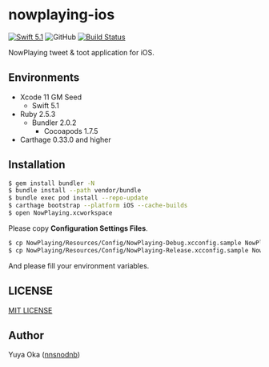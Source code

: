 # nowplaying-ios

[![Swift 5.1](https://img.shields.io/badge/language-Swift5.1-orange.svg)](https://developer.apple.com/swift)
![GitHub](https://img.shields.io/github/license/nnsnodnb/nowplaying-ios.svg)
[![Build Status](https://app.bitrise.io/app/8eca75fbd7da8604/status.svg?token=yseu5iRESgLabX5CHEjvWg&branch=deploygate)](https://app.bitrise.io/app/8eca75fbd7da8604)

NowPlaying tweet & toot application for iOS.

## Environments

- Xcode 11 GM Seed
  - Swift 5.1
- Ruby 2.5.3
  - Bundler 2.0.2
    - Cocoapods 1.7.5
- Carthage 0.33.0 and higher

## Installation

```bash
$ gem install bundler -N
$ bundle install --path vendor/bundle
$ bundle exec pod install --repo-update
$ carthage bootstrap --platform iOS --cache-builds
$ open NowPlaying.xcworkspace
```

Please copy **Configuration Settings Files**.

```bash
$ cp NowPlaying/Resources/Config/NowPlaying-Debug.xcconfig.sample NowPlaying/Resources/Config/NowPlaying-Debug.xcconfig
$ cp NowPlaying/Resources/Config/NowPlaying-Release.xcconfig.sample NowPlaying/Resources/Config/NowPlaying-Release.xcconfig
```

And please fill your environment variables.

## LICENSE

[MIT LICENSE](LICENSE)

## Author

Yuya Oka ([nnsnodnb](https://github.com/nnsnodnb))

